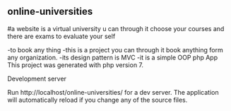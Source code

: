## online-universities

#a website is a virtual university u can through it choose your courses and there are exams to evaluate your self

-to book any thing -this is a project you can through it book anything form any organization. -its design pattern is MVC -it is a simple OOP php App This project was generated with php version 7.

Development server

Run http://localhost/online-universities/ for a dev server. The application will automatically reload if you change any of the source files.
